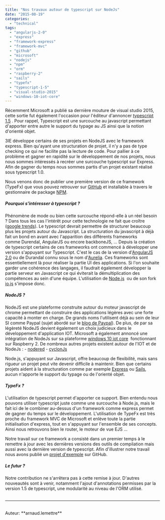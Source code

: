 ```yaml
---
title: "Nos travaux autour de typescript sur NodeJs"
date: "2015-08-19"
categories: 
  - "technical"
tags: 
  - "angularjs-2-0"
  - "express"
  - "framework-express"
  - "framework-mvc"
  - "github"
  - "microsoft"
  - "nodejs"
  - "npm"
  - "orm"
  - "raspberry-2"
  - "sails"
  - "typefx"
  - "typescript-1-5"
  - "visual-studio-2015"
  - "windows-10-iot-core"
---
```


Récemment Microsoft a publié sa dernière mouture de visual studio 2015, cette sortie fut également l'occasion pour l'éditeur d'annoncer [typescript 1.5](http://www.typescriptlang.org/) . Pour rappel, Typescript est une surcouche au javascript permettant d'apporter entre autre le support du typage au JS ainsi que la notion d'orienté objet.

3IE développe certains de ses projets en NodeJS avec le framework express. Bien qu'ayant une structuration de projet, il n'y a pas de type checking ce qui ne facilite pas la lecture de code. Pour pallier à ce problème et gagner en rapidité sur le développement de nos projets, nous nous sommes intéressés à recréer une surcouche typescript sur Express. Afin de gagner du temps nous sommes partis d'un projet existant réalisé sous typescript 1.0.

Nous venons donc de publier une première version de ce framework (TypeFx) que vous pouvez retrouver sur [GitHub](https://github.com/3IE/typeframework) et installable à travers le gestionnaire de package [NPM](https://www.npmjs.com/package/typefx).

##### Pourquoi s'intéresser à typescript ?

Phénomène de mode ou bien cette surcouche répond-elle à un réel besoin ? Dans tous les cas l'intérêt pour cette technologie ne fait que croître ([google trends](https://www.google.fr/trends/explore#q=typescript)). Le typescript devrait permettre de structurer beaucoup plus les projets autour du Javascript. La structuration du javascript à déjà fait un bond en avant avec l'apparition des différents frameworks comme Durendal, AngularJS ou encore backboneJS, ... Depuis la création de typescript certains de ces frameworks ont commencé à développer une version s'appuyant sur Typescript. C'est le cas de la version d'[AngularJS 2.0](http://angular.io) ou de Durandal connu sous le nom d'[Aurelia](http://aurelia.io/). Ces frameworks sont essentiellement là pour réaliser la partie UI des applications. Si l'on souhaite garder une cohérence des langages, il faudrait également développer la partie serveur en Javascript ce qui éviterait la démultiplication des compétences au sein d'une équipe. L'utilisation de [Node.js](https://nodejs.org/)  ou de son fork [io.js](https://iojs.org/en/index.html) s'impose donc.

##### NodeJS ?

NodeJS est une plateforme construite autour du moteur javascript de chrome permettant de construire des applications légères avec une forte capacité à monter en charge. De grands noms l'utilisent déjà au sein de leur SI comme Paypal (sujet abordé sur le [blog de Paypal](http://www.paypal-engineering.com/2013/11/22/node-js-at-paypal/)). De plus, de par sa légèreté NodeJS devient également un choix judicieux dans le développement d'application IOT. Microsoft a également annoncé une intégration de NodeJs sur sa plateforme [windows 10 iot core](http://blogs.windows.com/buildingapps/2015/05/12/bringing-node-js-to-windows-10-iot-core/)  fonctionnant sur Raspberry 2. De nombreux autres projets existent autour de l'IOT et de NodeJs : - [nodered](http://nodered.org/) - [cyclonJs](http://cylonjs.com/)

Node.js, s'appuyant sur Javascript, offre beaucoup de flexibilité, mais sans rigueur un projet peut vite devenir difficile à maintenir. Bien que certains projets aident à la structuration comme par exemple [Express](http://expressjs.com/) ou [Sails](http://sailsjs.org/), aucun n'apporte le support du typage ou de l'orienté objet.

##### TypeFx ?

L'utilisation de typescript permet d'apporter ce support. Bien entendu nous pouvons utiliser typescript juste comme une surcouche à Node.js, mais le fait ici de le combiner au-dessus d'un framework comme express permet de gagner du temps sur le développement. L'utilisation de TypeFx est très proche du framework MVC de Microsoft et enlève toute la partie initialisation d'express, tout en s'appuyant sur l'ensemble de ses concepts. Ainsi nous retrouvons bien le router, le moteur de vue EJS ...

Notre travail sur ce framework a consisté dans un premier temps à le remettre à jour avec les dernières versions des outils de compilation mais aussi avec la dernière version de typescript. Afin d'illustrer notre travail nous avons publié un [projet d'exemple](https://github.com/3IE/typefx-sample) sur GitHub.

##### Le futur ?

Notre contribution ne s'arrêtera pas à cette remise à jour. D'autres nouveautés sont à venir, notamment l'ajout d'annotations permisses par la version 1.5 de typescript, une modularité au niveau de l'ORM utilisé.
<br>
<br>

---------------------------------------
<br>
Auteur: **arnaud.lemettre**
